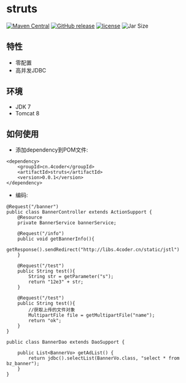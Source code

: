 # struts
[![Maven Central](https://maven-badges.herokuapp.com/maven-central/cn.4coder/struts/badge.svg)](https://maven-badges.herokuapp.com/maven-central/cn.4coder/struts/)
[![GitHub release](https://img.shields.io/github/release/yydf/struts.svg)](https://github.com/yydf/struts/releases)
[![license](https://img.shields.io/github/license/mashape/apistatus.svg)](https://raw.githubusercontent.com/yydf/struts/master/LICENSE)
![Jar Size](https://img.shields.io/badge/jar--size-68.57k-blue.svg)

特性
-------------------------
* 零配置
* 高并发JDBC

环境
-------------
- JDK 7
- Tomcat 8

如何使用
-----------------------
* 添加dependency到POM文件:

```
<dependency>
    <groupId>cn.4coder</groupId>
    <artifactId>struts</artifactId>
    <version>0.0.1</version>
</dependency>
```

* 编码:

```
@Request("/banner")
public class BannerController extends ActionSupport {
	@Resource
	private BannerService bannerService;
	
	@Request("/info")
	public void getBannerInfo(){
		getResponse().sendRedirect("http://libs.4coder.cn/static/jstl")
	}
	
	@Request("/test")
	public String test(){
		String str = getParameter("s");
		return "12e3" + str;
	}
	
	@Request("/test")
	public String test(){
		//获取上传的文件对象
		MultipartFile file = getMultipartFile("name");
		return "ok";
	}
}
```

```
public class BannerDao extends DaoSupport {

	public List<BannerVo> getAdList() {
		return jdbc().selectList(BannerVo.class, "select * from bz_banner");
	}
}
```
